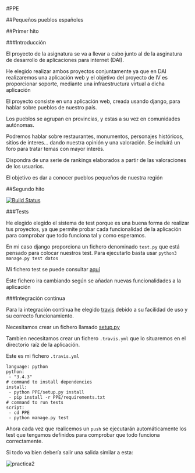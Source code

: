 #PPE

##Pequeños pueblos españoles

##Primer hito

###Introducción

El proyecto de la asignatura se va a llevar a cabo junto al de la asginatura de desarrollo de aplicaciones para internet (DAI).
 
He elegido realizar ambos proyectos conjuntamente ya que en DAI realizaremos una aplicación web y el objetivo del proyecto de IV es proporcionar soporte, mediante una infraestructura virtual a dicha aplicación

El proyecto consiste en una aplicación web, creada usando django, para hablar sobre pueblos de nuestro país.

Los pueblos se agrupan en provincias, y estas a su vez en comunidades autónomas.

Podremos hablar sobre restaurantes, monumentos, personajes históricos, sitios de interes... dando nuestra opinión y una valoración. Se incluirá un foro para tratar temas con mayor interés.

Dispondra de una serie de rankings elaborados a partir de las valoraciones de los usuarios.

El objetivo es dar a conocer pueblos pequeños de nuestra región


##Segundo hito

[![Build Status](https://travis-ci.org/acasadoquijada/IV.svg?branch=master)](https://travis-ci.org/acasadoquijada/IV)

###Tests

He elegido elegido el sistema de test porque es una buena forma de realizar tus proyectos, ya que permite probar cada funcionalidad de la aplicación para comprobar que todo funciona tal y como esperamos.

En mi caso django proporciona un fichero denominado `test.py` que está pensado para colocar nuestros test. Para ejecutarlo basta usar `python3 manage.py test datos`

Mi fichero test se puede consultar [aquí](PPE/datos/tests.py)

Este fichero ira cambiando según se añadan nuevas funcionalidades a la aplicación

###Integración continua

Para la integración contínua he elegido [travis](https://travis-ci.org/) debido a su facilidad de uso y su correcto funcionamiento.

Necesitamos crear un fichero llamado [setup.py](PPE/setup.py)

Tambien necesitamos crear un fichero `.travis.yml` que lo situaremos en el directorio raíz de la aplicación.

Este es mi fichero `.travis.yml`

~~~
language: python
python:
 - "3.4.3"
# command to install dependencies
install:
 - python PPE/setup.py install
 - pip install -r PPE/requirements.txt
# command to run tests
script:
 - cd PPE
 - python manage.py test
~~~

Ahora cada vez que realicemos un `push` se ejecutarán automáticamente los test que tengamos definidos para comprobar que todo funciona correctamente.

Si todo va bien debería salir una salida similar a esta:

![practica2](http://i1045.photobucket.com/albums/b460/Alejandro_Casado/Practica%202/practica2_zpszqmff4qp.png)






